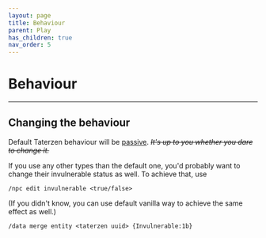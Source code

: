 ```yaml
---
layout: page
title: Behaviour
parent: Play
has_children: true
nav_order: 5
---
```



# Behaviour

---


## Changing the behaviour

Default Taterzen behaviour will be [passive](./passive.html).
*~~It's up to you whether you dare to change it.~~*

If you use any other types than the default one, you'd
probably want to change their invulnerable status as well.
To achieve that, use
```
/npc edit invulnerable <true/false>
```

(If you didn't know, you can use default
vanilla way to achieve the same effect as well.)
```
/data merge entity <taterzen uuid> {Invulnerable:1b}
```
